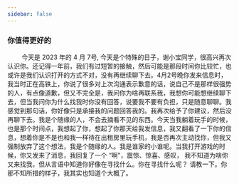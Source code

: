 ```yaml
---
sidebar: false
---
```

### 你值得更好的
&emsp; &emsp;今天是 2023 年的 4 月 7号, 今天是个特殊的日子，谢小宝同学，很高兴再次认识你。还记得一年前，我们有过短暂的接触，然后可能是那段时间你比较忙，也或许是我们认识打开的方式不对，没有再继续聊下去。4月2号晚你发来信息时，我当时正在高铁上，你说了很多对上次沟通表示歉意的话，说自己不是那样很强势的人，有点像道歉，但又不完全是，我问你为啥再联系我，我想你可能想继续聊下去，但当我问你为什么找我时你没有回答，说要我不要有负担，只是随意聊聊。我感觉到那句话，你好像只是承接我的问题回答我的。我再次给予了你建议，然后没再聊下去。我是个随缘的人，不会去摘看不见的东西。今天当我躺着玩手的时候，也是那个时间点，我想起了你，想起了你那天给我发信息，我又翻看了一下你的信息，想着你是不是也和我一样待在出租房里玩手机，我是否再次主动找你，但我又强制放弃了这个想法，我是个随缘的人。我是谁家的小谁呢。当我打开游戏的时候，你又发来了消息，我回复了一个 “啊”，震惊、惊喜、感叹， 我不知道为啥你又来找我，但从言语中知道你好像在寻找什么。你在寻找什么呢？ 请教一下。你那不知所措的样子，我其实也知道个大概了。
&emsp; &emsp;